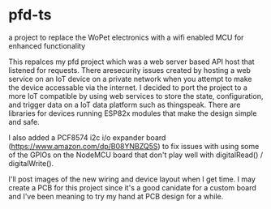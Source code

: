 # pfd-ts

a project to replace the WoPet electronics with a wifi enabled MCU for enhanced functionality

This repalces my pfd project which was a web server based API host that listened for requests. 
There aresecurity issues created by hosting a web service on an IoT device on a private 
network when you attempt to make the device accessable via the internet. I decided to port the
project to a more IoT compatible by using web services to store the state, configuration,
and trigger data on a IoT data platform such as thingspeak. There are libraries for devices 
running ESP82x modules that make the design simple and safe. 

I also added a PCF8574 i2c i/o expander board (https://www.amazon.com/dp/B08YNBZQ5S) to 
fix issues with using some of the GPIOs on the NodeMCU board that don't play well with 
digitalRead() / digitalWrite(). 

I'll post images of the new wiring and device layout when I get time. I may create a PCB for this 
project since it's a good canidate for a custom board and I've been meaning to try my hand at PCB 
design for a while.
